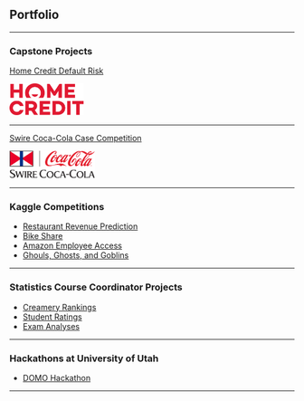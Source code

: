 ## Portfolio

---

### Capstone Projects

[Home Credit Default Risk](https://github.com/alexiacw11/HomeCreditDefaultRisk)

<img src="Home_Credit_logo.svg.png" width="26%"/>


---
[Swire Coca-Cola Case Competition](sample_page.md)

<img src="swire_logo.png" width="30%"/>

---

### Kaggle Competitions

- [Restaurant Revenue Prediction](https://github.com/alexiacw11/RestaurantRevenuePrediction)
- [Bike Share](https://github.com/alexiacw11/BikeShare)
- [Amazon Employee Access](https://github.com/alexiacw11/AmazonEmployeeAccess)
- [Ghouls, Ghosts, and Goblins](https://github.com/alexiacw11/Ghouls-Goblins-and-Ghosts)

---

### Statistics Course Coordinator Projects

- [Creamery Rankings](https://github.com/alexiacw11/CreameryRankings)
- [Student Ratings](https://github.com/alexiacw11/StudentRatings)
- [Exam Analyses](https://github.com/alexiacw11/ExamAnalyses)

---

### Hackathons at University of Utah
- [DOMO Hackathon](https://github.com/alexiacw11/DOMOHackathon)

---

